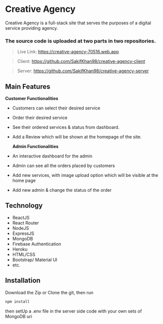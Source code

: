 # Creative Agency

Creative Agency is a full-stack site that serves the purposes of a digital service providing agency.

### The source code is uploaded at two parts in two repositories.

> Live Link: https://creative-agency-70516.web.app

> Client: https://github.com/SakifKhan98/creative-agency-client

> Server: https://github.com/SakifKhan98/creative-agency-server


## Main Features
  
  
  **Customer Functionalities**
- Customers can select their desired service
- Order their desired service
- See their ordered services & status from dashboard. 
- Add a Review which will be shown at the homepage of the site.

  **Admin Functionalities**
- An interactive dashboard for the admin
- Admin can see all the orders placed by customers
- Add new services, with image upload option which will be visible
  at the home page
- Add new admin & change the status of the order


## Technology
 - ReactJS
 - React Router
 - NodeJS
 - ExpressJS
 - MongoDB
 - Firebase Authentication
 - Heroku
 - HTML/CSS
 - Bootstrap/ Material UI
 - etc.
 
 ## Installation

Download the Zip or Clone the git, then run

```bash
npm install
```

then setUp a .env file in the server side code with your own sets of MongoDB uri
